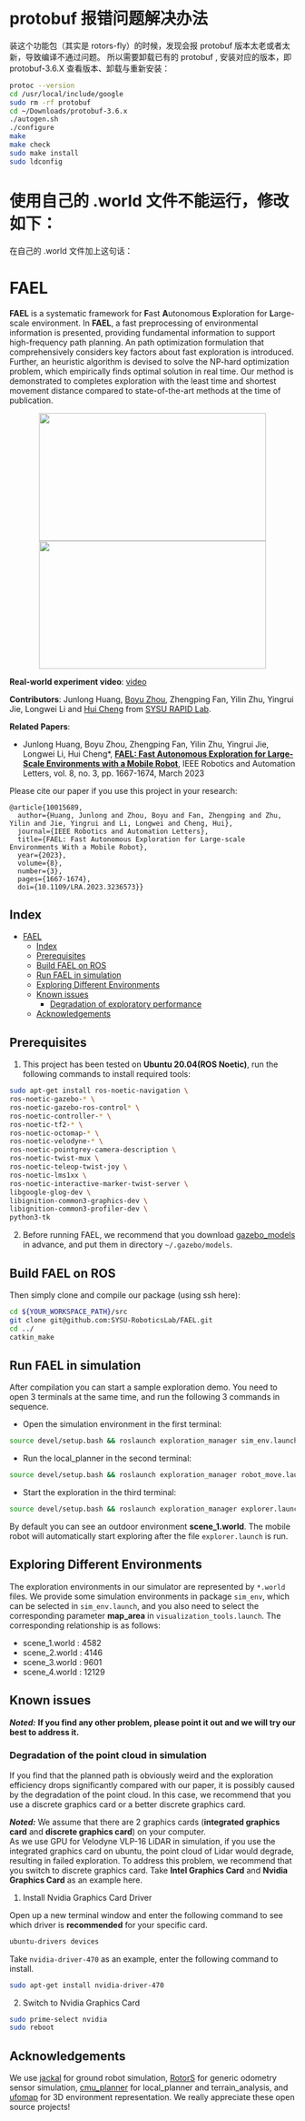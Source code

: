 # protobuf 报错问题解决办法
装这个功能包（其实是 rotors-fly）的时候，发现会报 protobuf 版本太老或者太新，导致编译不通过问题。
所以需要卸载已有的 protobuf , 安装对应的版本，即 protobuf-3.6.X
查看版本、卸载与重新安装：
``` bash
protoc --version 
cd /usr/local/include/google
sudo rm -rf protobuf
cd ~/Downloads/protobuf-3.6.x
./autogen.sh
./configure
make
make check
sudo make install
sudo ldconfig
```
# 使用自己的 .world 文件不能运行，修改如下：
在自己的 .world 文件加上这句话：
<plugin name='ros_interface_plugin' filename='librotors_gazebo_ros_interface_plugin.so'/>
# FAEL

**FAEL** is a systematic framework for **F**ast **A**utonomous **E**xploration for **L**arge-scale environment. In **FAEL**, a fast preprocessing of environmental information is presented, providing fundamental information to support high-frequency path planning. An path optimization formulation that comprehensively considers key factors about fast exploration is introduced. Further, an heuristic algorithm is devised to solve the NP-hard optimization problem, which empirically finds optimal solution in real time. Our method is demonstrated to completes exploration with the least time and shortest movement distance compared to state-of-the-art methods at the time of publication.

<p align="center">
  <img src="files/figure/1.jpeg" width = "400" height = "225"/>
  <img src="files/figure/2.jpeg" width = "400" height = "225"/>
</p>

__Real-world experiment video__: [video](https://www.bilibili.com/video/BV1rv4y1i7Sg/?spm_id_from=333.999.0.0&vd_source=4b11429ea8ba8725f0fc457cc4442883)

__Contributors__: Junlong Huang, [Boyu Zhou](http://boyuzhou.net), Zhengping Fan, Yilin Zhu, Yingrui Jie, Longwei Li and [Hui Cheng](https://cse.sysu.edu.cn/content/2504) from [SYSU RAPID Lab](http://lab.sysu-robotics.com/index.html).

__Related Papers__:   
- Junlong Huang, Boyu Zhou, Zhengping Fan, Yilin Zhu, Yingrui Jie, Longwei Li, Hui Cheng*, [__FAEL: Fast Autonomous Exploration for Large-Scale Environments with a Mobile Robot__](https://ieeexplore.ieee.org/document/10015689), IEEE Robotics and Automation Letters, vol. 8, no. 3, pp. 1667-1674, March 2023

Please cite our paper if you use this project in your research:
```
@article{10015689,
  author={Huang, Junlong and Zhou, Boyu and Fan, Zhengping and Zhu, Yilin and Jie, Yingrui and Li, Longwei and Cheng, Hui},
  journal={IEEE Robotics and Automation Letters}, 
  title={FAEL: Fast Autonomous Exploration for Large-scale Environments With a Mobile Robot}, 
  year={2023},
  volume={8},
  number={3},
  pages={1667-1674},
  doi={10.1109/LRA.2023.3236573}}
```

## Index

- [FAEL](#fael)
  - [Index](#index)
  - [Prerequisites](#prerequisites)
  - [Build FAEL on ROS](#build-fael-on-ros)
  - [Run FAEL in simulation](#run-fael-in-simulation)
  - [Exploring Different Environments](#exploring-different-environments)
  - [Known issues](#known-issues)
    - [Degradation of exploratory performance](#degradation-of-exploratory-performance)
  - [Acknowledgements](#acknowledgements)

## Prerequisites
1. This project has been tested on __Ubuntu 20.04(ROS Noetic)__, run the following commands to install required tools:
```bash
sudo apt-get install ros-noetic-navigation \
ros-noetic-gazebo-* \
ros-noetic-gazebo-ros-control* \
ros-noetic-controller-* \
ros-noetic-tf2-* \
ros-noetic-octomap-* \
ros-noetic-velodyne-* \
ros-noetic-pointgrey-camera-description \
ros-noetic-twist-mux \
ros-noetic-teleop-twist-joy \
ros-noetic-lms1xx \
ros-noetic-interactive-marker-twist-server \
libgoogle-glog-dev \
libignition-common3-graphics-dev \
libignition-common3-profiler-dev \
python3-tk 
```

2. Before running FAEL, we recommend that you download [gazebo_models](https://github.com/osrf/gazebo_models) in advance, and put them in directory `~/.gazebo/models`.

## Build FAEL on ROS
Then simply clone and compile our package (using ssh here):
```bash
cd ${YOUR_WORKSPACE_PATH}/src
git clone git@github.com:SYSU-RoboticsLab/FAEL.git
cd ../ 
catkin_make
```

## Run FAEL in simulation
After compilation you can start a sample exploration demo. You need to open 3 terminals at the same time, and run the following 3 commands in sequence.

- Open the simulation environment in the first terminal:
```bash
source devel/setup.bash && roslaunch exploration_manager sim_env.launch
```
- Run the local_planner in the second terminal:
```bash
source devel/setup.bash && roslaunch exploration_manager robot_move.launch
```
- Start the exploration in the third terminal:
```bash
source devel/setup.bash && roslaunch exploration_manager explorer.launch
```
By default you can see an outdoor environment **scene_1.world**. The mobile robot will automatically start exploring after the file `explorer.launch` is run.

## Exploring Different Environments
The exploration environments in our simulator are represented by `*.world` files. We provide some simulation environments in package `sim_env`, which can be selected in `sim_env.launch`, and you also need to select the corresponding parameter **map_area** in `visualization_tools.launch`. The corresponding relationship is as follows:
* scene_1.world : 4582
* scene_2.world : 4146
* scene_3.world : 9601
* scene_4.world : 12129

## Known issues
***Noted:*** __If you find any other problem, please point it out and we will try our best to address it.__

### Degradation of the point cloud in simulation

If you find that the planned path is obviously weird and the exploration efficiency drops significantly compared with our paper, it is possibly caused by the degradation of the point cloud. In this case, we recommend that you use a discrete graphics card or a better discrete graphics card.

__*Noted:*__ We assume that there are 2 graphics cards (**integrated graphics card** and **discrete graphics card**) on your computer.   
As we use GPU for Velodyne VLP-16 LiDAR in simulation, if you use the integrated graphics card on ubuntu, the point cloud of Lidar would degrade, resulting in failed exploration. To address this problem, we recommend that you switch to discrete graphics card. Take **Intel Graphics Card** and **Nvidia Graphics Card** as an example here.

1. Install Nvidia Graphics Card Driver

Open up a new terminal window and enter the following command to see which driver is **recommended** for your specific card.
```bash
ubuntu-drivers devices
```

Take `nvidia-driver-470` as an example, enter the following command to install.
```bash
sudo apt-get install nvidia-driver-470
```

2. Switch to Nvidia Graphics Card
```bash
sudo prime-select nvidia
sudo reboot
```

## Acknowledgements
We use [jackal](https://github.com/jackal) for ground robot simulation, [RotorS](https://github.com/ethz-asl/rotors_simulator) for generic odometry sensor simulation, [cmu_planner](https://github.com/jizhang-cmu/ground_based_autonomy_basic) for local_planner and terrain_analysis, and [ufomap](https://github.com/UnknownFreeOccupied/ufomap) for 3D environment representation. We really appreciate these open source projects!
